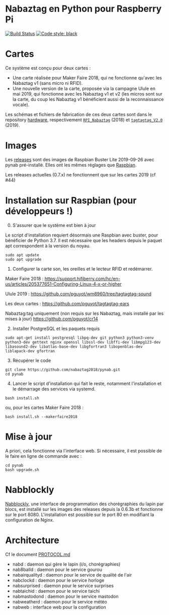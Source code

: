 # Nabaztag en Python pour Raspberry Pi

[![Build Status](https://travis-ci.org/nabaztag2018/pynab.svg?branch=master)](https://travis-ci.org/nabaztag2018/pynab)
[![Code style: black](https://img.shields.io/badge/code%20style-black-000000.svg)](https://github.com/psf/black)

# Cartes

Ce système est conçu pour deux cartes :
- Une carte réalisée pour Maker Faire 2018, qui ne fonctionne qu'avec les Nabaztag v1 (sans micro ni RFID).
- Une nouvelle version de la carte, proposée via la campagne Ulule en mai 2019, qui fonctionne avec les Nabaztag v1 et v2 (les micros sont sur la carte, du coup les Nabaztag v1 bénéficient aussi de la reconnaissance vocale).

Les schémas et fichiers de fabrication de ces deux cartes sont dans le repository [hardware](https://github.com/nabaztag2018/hardware), respectivement [`RPI_Nabaztag`](https://github.com/nabaztag2018/hardware/blob/master/RPI_Nabaztag.PDF) (2018) et [`tagtagtag_V2.0`](https://github.com/nabaztag2018/hardware/tree/master/tagtagtag_V2.0) (2019).

# Images

Les [releases](https://github.com/nabaztag2018/pynab/releases) sont des images de Raspbian Buster Lite 2019-09-26 avec pynab pré-installé. Elles ont les mêmes réglages que [Raspbian](https://www.raspberrypi.org/downloads/raspbian/).

Les releases actuelles (0.7.x) ne fonctionnent que sur les cartes 2019 (cf #44)

# Installation sur Raspbian (pour développeurs !)

0. S'assurer que le système est bien à jour

Le script d'installation requiert désormais une Raspbian avec buster, pour bénéficier de Python 3.7.
Il est nécessaire que les headers depuis le paquet apt correspondent à la version du noyau.

```
sudo apt update
sudo apt upgrade
```

1. Configurer la carte son, les oreilles et le lecteur RFID et redémarrer.

Maker Faire 2018 :
https://support.hifiberry.com/hc/en-us/articles/205377651-Configuring-Linux-4-x-or-higher

Ulule 2019 :
https://github.com/pguyot/wm8960/tree/tagtagtag-sound

Les deux cartes :
https://github.com/pguyot/tagtagtag-ears

Nabaztag:tag uniquement (non requis sur les Nabaztag, mais installé par les mises à jour)
https://github.com/pguyot/cr14

2. Installer PostgreSQL et les paquets requis

```
sudo apt-get install postgresql libpq-dev git python3 python3-venv python3-dev gettext nginx openssl libssl-dev libffi-dev libmpg123-dev libasound2-dev libatlas-base-dev libgfortran3 libopenblas-dev liblapack-dev gfortran
```

3. Récupérer le code

```
git clone https://github.com/nabaztag2018/pynab.git
cd pynab
```

4. Lancer le script d'installation qui fait le reste, notamment l'installation et le démarrage des services via systemd.

```
bash install.sh
```

ou, pour les cartes Maker Faire 2018 :

```
bash install.sh --makerfaire2018
```

# Mise à jour

A priori, cela fonctionne via l'interface web.
Si nécessaire, il est possible de le faire en ligne de commande avec :
```
cd pynab
bash upgrade.sh
``` 

# Nabblockly

[Nabblockly](https://github.com/pguyot/nabblockly), une interface de programmation des chorégraphies du lapin par blocs, est installé sur les images des releases depuis la 0.6.3b et fonctionne sur le port 8080. L'installation est possible sur le port 80 en modifiant la configuration de Nginx.

# Architecture

Cf le document [PROTOCOL.md](PROTOCOL.md)

- nabd : daemon qui gère le lapin (i/o, chorégraphies)
- nab8balld : daemon pour le service gourou
- nabairqualityd : daemon pour le service de qualité de l'air
- nabclockd : daemon pour le service horloge
- nabsurprised : daemon pour le service surprises
- nabtaichid : daemon pour le service taichi
- nabmastodond : daemon pour le service mastodon
- nabweatherd : daemon pour le service météo
- nabweb : interface web pour la configuration
